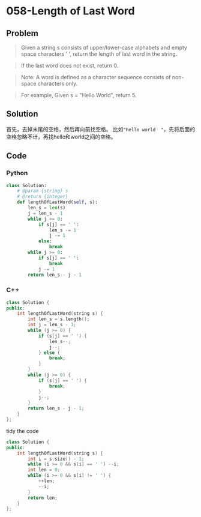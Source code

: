 # 058-Length of Last Word

## Problem

> Given a string s consists of upper/lower-case alphabets and empty space characters ' ', return the length of last word in the string.

> If the last word does not exist, return 0.

> Note: A word is defined as a character sequence consists of non-space characters only.

> For example,
Given s = "Hello World",
return 5.

## Solution

首先，去掉末尾的空格，然后再向前找空格。 比如`"hello world  "`，先将后面的空格忽略不计，再找hello和world之间的空格。

## Code

### Python

```python
class Solution:
    # @param {string} s
    # @return {integer}
    def lengthOfLastWord(self, s):
        len_s = len(s)
        j = len_s - 1
        while j >= 0:
            if s[j] == ' ':
                len_s -= 1
                j -= 1
            else:
                break
        while j >= 0:
            if s[j] == ' ':
                break
            j -= 1
        return len_s - j - 1
```

### C++

```cpp
class Solution {
public:
    int lengthOfLastWord(string s) {
        int len_s = s.length();
        int j = len_s - 1;
        while (j >= 0) {
            if (s[j] == ' ') {
                len_s--;
                j--;
            } else {
                break;
            }
        }
        while (j >= 0) {
            if (s[j] == ' ') {
                break;
            }
            j--;
        }
        return len_s - j - 1;
    }
};
```

tidy the code

```cpp
class Solution {
public:
    int lengthOfLastWord(string s) {
        int i = s.size() - 1;
        while (i >= 0 && s[i] == ' ') --i;
        int len = 0;
        while (i >= 0 && s[i] != ' ') {
            ++len;
            --i;
        }
        return len;
    }
};
```
